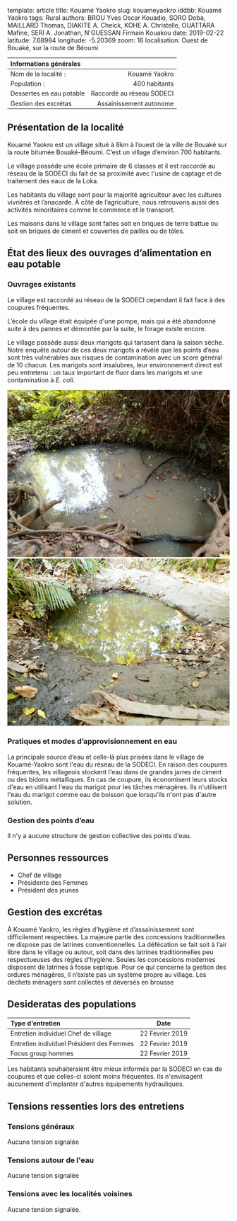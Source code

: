 template: article
title: Kouamé Yaokro
slug: kouameyaokro
iddbb: Kouamé Yaokro
tags: Rural
authors: BROU Yves Oscar Kouadio, SORO Doba, MAILLARD Thomas, DIAKITE A. Cheick, KOHE A. Christelle, OUATTARA Mafine, SERI A. Jonathan, N'GUESSAN Firmain Kouakou
date: 2019-02-22
latitude:  7.68984 
longitude: -5.20369
zoom: 16
localisation: Ouest de Bouaké, sur la route de Béoumi




|Informations générales||
|:--|--:|
| Nom de la localité : | Kouamé Yaokro | 
| Population : | 400 habitants | 
| Dessertes en eau potable | Raccordé au réseau SODECI | 
| Gestion des excrétas | Assainissement autonome |


## Présentation de la localité
Kouamé Yaokro est un village situé à 8km à l’ouest de la ville de Bouaké sur la route bitumée Bouaké-Béoumi. C’est un village d’environ 700 habitants.  


Le village possède une école primaire de 6 classes et il est raccordé au réseau de la SODECI du fait de sa proximité avec l'usine de captage et de traitement des eaux de la Loka. 


Les habitants du village sont pour la majorité agriculteur avec les cultures vivrières et l’anacarde. À côté de l’agriculture, nous retrouvons  aussi des activités minoritaires comme le commerce et le transport. 


Les maisons dans le village sont faites soit en briques de terre battue ou soit en briques de ciment et couvertes de pailles ou de tôles.


## État des lieux des ouvrages d’alimentation en eau potable

### Ouvrages existants

Le village est raccordé au réseau de la SODECI cependant il fait face à des coupures fréquentes.



L’école du village était équipée d'une pompe, mais qui a été abandonné suite à des pannes et démontée par la suite, le forage existe encore. 


Le village possède aussi deux marigots qui tarissent dans la saison sèche. Notre enquête autour de ces deux marigots a révélé que les points d’eau sont très vulnérables aux risques de contamination avec un score général de 10 chacun. Les marigots sont insalubres, leur environnement direct est peu entretenu : un taux important de fluor dans les marigots et une contamination à *E. coli*.


![Marigot](images/kouame-yaokro1.jpg "Marigot")
![Marigot](images/kouame-yaokro2.jpg "Marigot")

### Pratiques et modes d’approvisionnement en eau

La principale source d’eau et celle-là plus prisées dans le village de Kouamé-Yaokro sont l'eau du réseau de la SODECI. En raison des coupures fréquentes, les villageois stockent l'eau dans de grandes jarres de ciment ou des bidons métalliques. En cas de coupure, ils économisent leurs stocks d'eau en utilisant l'eau du marigot pour les tâches ménagères. Ils n'utilisent l'eau du marigot comme eau de boisson que lorsqu'ils n'ont pas d'autre solution.

### Gestion des points d’eau

Il n'y a aucune structure de gestion collective des points d'eau.

## Personnes ressources


* Chef de village 
* Présidente des Femmes                                
* Président des jeunes
## Gestion des excrétas

À Kouamé Yaokro, les règles d’hygiène et d’assainissement sont difficilement respectées.  La majeure partie des concessions traditionnelles ne dispose pas de latrines conventionnelles. La défécation se fait soit à l’air libre dans le village ou autour, soit dans des latrines traditionnelles peu respectueuses des règles d’hygiène. Seules les concessions modernes disposent de latrines à fosse septique. Pour ce qui concerne la gestion des ordures ménagères, il n’existe pas un système propre au village. Les déchets ménagers sont collectés et déversés en brousse

## Desideratas des populations
| Type d'entretien | Date | 
| :-- | :--: | 
| Entretien individuel Chef de village |22 Fevrier 2019| 
| Entretien individuel Président des Femmes|22 Fevrier 2019| 
| Focus group hommes |22 Fevrier 2019| 

Les habitants souhaiteraient être mieux informés par la SODECI en cas de coupures et que celles-ci soient moins fréquentes. Ils n'envisagent aucunement d'implanter d'autres équipements hydrauliques.

## Tensions ressenties lors des entretiens

### Tensions généraux
Aucune tension signalée

### Tensions autour de l'eau
Aucune tension signalée

### Tensions avec les localités voisines
Aucune tension signalée.
